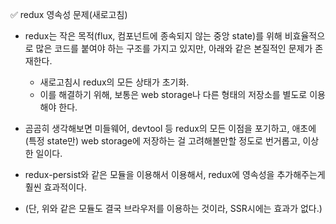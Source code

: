 ✅ redux 영속성 문제(새로고침)
* redux는 작은 목적(flux, 컴포넌트에 종속되지 않는 중앙 state)를 위해 비효율적으로 많은 코드를 붙여야 하는 구조를 가지고 있지만, 아래와 같은 본질적인 문제가 존재한다.

    * 새로고침시 redux의 모든 상태가 초기화.
    * 이를 해결하기 위해, 보통은 web storage나 다른 형태의 저장소를 별도로 이용해야 한다.

* 곰곰히 생각해보면 미들웨어, devtool 등 redux의 모든 이점을 포기하고, 애초에 (특정 state만) web storage에 저장하는 걸 고려해볼만할 정도로 번거롭고, 이상한 일이다.

* redux-persist와 같은 모듈을 이용해서 이용해서, redux에 영속성을 추가해주는게 훨씬 효과적이다.
* (단, 위와 같은 모듈도 결국 브라우저를 이용하는 것이라, SSR시에는 효과가 없다.)